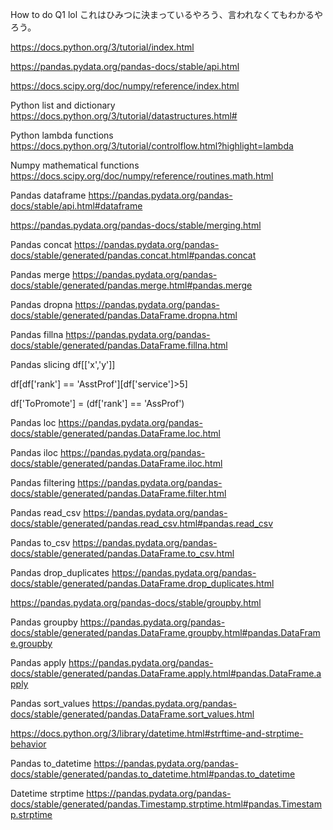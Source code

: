 How to do Q1 lol
これはひみつに決まっているやろう、言われなくてもわかるやろう。

https://docs.python.org/3/tutorial/index.html

https://pandas.pydata.org/pandas-docs/stable/api.html  

https://docs.scipy.org/doc/numpy/reference/index.html

Python list and dictionary
https://docs.python.org/3/tutorial/datastructures.html#

Python lambda functions
https://docs.python.org/3/tutorial/controlflow.html?highlight=lambda

Numpy mathematical functions
https://docs.scipy.org/doc/numpy/reference/routines.math.html

Pandas dataframe
https://pandas.pydata.org/pandas-docs/stable/api.html#dataframe

https://pandas.pydata.org/pandas-docs/stable/merging.html

Pandas concat
https://pandas.pydata.org/pandas-docs/stable/generated/pandas.concat.html#pandas.concat

Pandas merge
https://pandas.pydata.org/pandas-docs/stable/generated/pandas.merge.html#pandas.merge

Pandas dropna
https://pandas.pydata.org/pandas-docs/stable/generated/pandas.DataFrame.dropna.html

Pandas fillna
https://pandas.pydata.org/pandas-docs/stable/generated/pandas.DataFrame.fillna.html

Pandas slicing
df[['x','y']]

df[df['rank'] == 'AsstProf'][df['service']>5]

df['ToPromote'] = (df['rank'] == 'AssProf')

Pandas loc
https://pandas.pydata.org/pandas-docs/stable/generated/pandas.DataFrame.loc.html

Pandas iloc 
https://pandas.pydata.org/pandas-docs/stable/generated/pandas.DataFrame.iloc.html

Pandas filtering
https://pandas.pydata.org/pandas-docs/stable/generated/pandas.DataFrame.filter.html

Pandas read_csv
https://pandas.pydata.org/pandas-docs/stable/generated/pandas.read_csv.html#pandas.read_csv

Pandas to_csv
https://pandas.pydata.org/pandas-docs/stable/generated/pandas.DataFrame.to_csv.html

Pandas drop_duplicates
https://pandas.pydata.org/pandas-docs/stable/generated/pandas.DataFrame.drop_duplicates.html

https://pandas.pydata.org/pandas-docs/stable/groupby.html

Pandas groupby
https://pandas.pydata.org/pandas-docs/stable/generated/pandas.DataFrame.groupby.html#pandas.DataFrame.groupby

Pandas apply
https://pandas.pydata.org/pandas-docs/stable/generated/pandas.DataFrame.apply.html#pandas.DataFrame.apply

Pandas sort_values
https://pandas.pydata.org/pandas-docs/stable/generated/pandas.DataFrame.sort_values.html

https://docs.python.org/3/library/datetime.html#strftime-and-strptime-behavior

Pandas to_datetime
https://pandas.pydata.org/pandas-docs/stable/generated/pandas.to_datetime.html#pandas.to_datetime

Datetime strptime
https://pandas.pydata.org/pandas-docs/stable/generated/pandas.Timestamp.strptime.html#pandas.Timestamp.strptime
